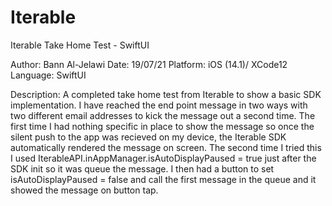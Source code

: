 # Iterable
Iterable Take Home Test - SwiftUI

Author: Bann Al-Jelawi
Date: 19/07/21
Platform: iOS (14.1)/ XCode12
Language: SwiftUI

Description: A completed take home test from Iterable to show a basic SDK implementation. I have reached the end point message in two ways with two different email addresses to kick the message out a second time. The first time I had nothing specific in place to show the message so once the silent push to the app was recieved on my device, the Iterable SDK automatically rendered the message on screen. The second time I tried this I used IterableAPI.inAppManager.isAutoDisplayPaused = true just after the SDK init so it was queue the message. I then had a button to set isAutoDisplayPaused = false and call the first message in the queue and it showed the message on button tap.

